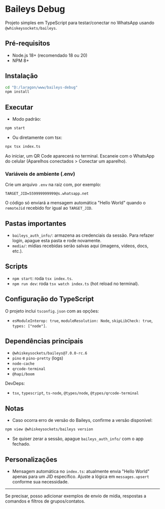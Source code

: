 # Baileys Debug

Projeto simples em TypeScript para testar/conectar no WhatsApp usando `@whiskeysockets/baileys`.

## Pré-requisitos
- Node.js 18+ (recomendado 18 ou 20)
- NPM 8+

## Instalação
```bash
cd "D:/laragon/www/baileys-debug"
npm install
```

## Executar
- Modo padrão:
```bash
npm start
```
- Ou diretamente com tsx:
```bash
npx tsx index.ts
```

Ao iniciar, um QR Code aparecerá no terminal. Escaneie com o WhatsApp do celular (Aparelhos conectados > Conectar um aparelho).

### Variáveis de ambiente (.env)
Crie um arquivo `.env` na raiz com, por exemplo:
```env
TARGET_JID=559999999999@s.whatsapp.net
```
O código só enviará a mensagem automática "Hello World" quando o `remoteJid` recebido for igual ao `TARGET_JID`.

## Pastas importantes
- `baileys_auth_info/`: armazena as credenciais da sessão. Para refazer login, apague esta pasta e rode novamente.
- `media/`: mídias recebidas serão salvas aqui (imagens, vídeos, docs, etc.).

## Scripts
- `npm start`: roda `tsx index.ts`.
- `npm run dev`: roda `tsx watch index.ts` (hot reload no terminal).

## Configuração do TypeScript
O projeto inclui `tsconfig.json` com as opções:
- `esModuleInterop: true`, `moduleResolution: Node`, `skipLibCheck: true`, `types: ["node"]`.

## Dependências principais
- `@whiskeysockets/baileys@7.0.0-rc.6`
- `pino` e `pino-pretty` (logs)
- `node-cache`
- `qrcode-terminal`
- `@hapi/boom`

DevDeps:
- `tsx`, `typescript`, `ts-node`, `@types/node`, `@types/qrcode-terminal`

## Notas
- Caso ocorra erro de versão do Baileys, confirme a versão disponível:
```bash
npm view @whiskeysockets/baileys version
```
- Se quiser zerar a sessão, apague `baileys_auth_info/` com o app fechado.

## Personalizações
- Mensagem automática no `index.ts`: atualmente envia "Hello World" apenas para um JID específico. Ajuste a lógica em `messages.upsert` conforme sua necessidade.

---
Se precisar, posso adicionar exemplos de envio de mídia, respostas a comandos e filtros de grupos/contatos.

